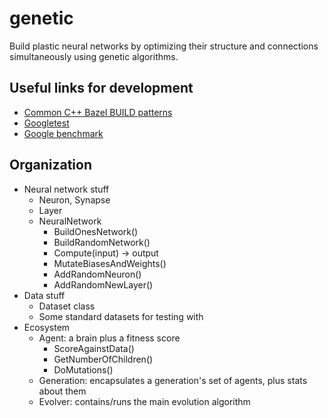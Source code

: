 # genetic

Build plastic neural networks by optimizing their structure and connections simultaneously using genetic algorithms.


## Useful links for development
* [Common C++ Bazel BUILD patterns](https://docs.bazel.build/versions/master/cpp-use-cases.html)
* [Googletest](https://github.com/google/googletest)
* [Google benchmark](https://github.com/google/benchmark)


## Organization
* Neural network stuff
    * Neuron, Synapse
    * Layer
    * NeuralNetwork
        * BuildOnesNetwork()
        * BuildRandomNetwork()
        * Compute(input) -> output
        * MutateBiasesAndWeights()
        * AddRandomNeuron()
        * AddRandomNewLayer()
* Data stuff
    * Dataset class
    * Some standard datasets for testing with
* Ecosystem
    * Agent: a brain plus a fitness score
        * ScoreAgainstData()
        * GetNumberOfChildren()
        * DoMutations()
    * Generation: encapsulates a generation's set of agents, plus stats about them
    * Evolver: contains/runs the main evolution algorithm